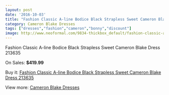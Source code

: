```yaml
---
layout: post
date: '2016-10-03'
title: "Fashion Classic A-line Bodice Black Strapless Sweet Cameron Blake Dress 213635"
category: Cameron Blake Dresses
tags: ["dresses","fashion","cameron","bonny","discount"]
image: http://www.neoformal.com/9834-thickbox_default/fashion-classic-a-line-bodice-black-strapless-sweet-cameron-blake-dress-213635.jpg
---
```

Fashion Classic A-line Bodice Black Strapless Sweet Cameron Blake Dress 213635

On Sales: **$419.99**
<a href="https://www.neoformal.com/en/cameron-blake-dresses/3406-fashion-classic-a-line-bodice-black-strapless-sweet-cameron-blake-dress-213635.html"><amp-img layout="responsive" width="600" height="600" src="//www.neoformal.com/9834-thickbox_default/fashion-classic-a-line-bodice-black-strapless-sweet-cameron-blake-dress-213635.jpg" alt="Fashion Classic A-line Bodice Black Strapless Sweet Cameron Blake Dress 213635 0" /></a>
<a href="https://www.neoformal.com/en/cameron-blake-dresses/3406-fashion-classic-a-line-bodice-black-strapless-sweet-cameron-blake-dress-213635.html"><amp-img layout="responsive" width="600" height="600" src="//www.neoformal.com/9835-thickbox_default/fashion-classic-a-line-bodice-black-strapless-sweet-cameron-blake-dress-213635.jpg" alt="Fashion Classic A-line Bodice Black Strapless Sweet Cameron Blake Dress 213635 1" /></a>

Buy it: [Fashion Classic A-line Bodice Black Strapless Sweet Cameron Blake Dress 213635](https://www.neoformal.com/en/cameron-blake-dresses/3406-fashion-classic-a-line-bodice-black-strapless-sweet-cameron-blake-dress-213635.html "Fashion Classic A-line Bodice Black Strapless Sweet Cameron Blake Dress 213635")

View more: [Cameron Blake Dresses](https://www.neoformal.com/en/40-cameron-blake-dresses "Cameron Blake Dresses")